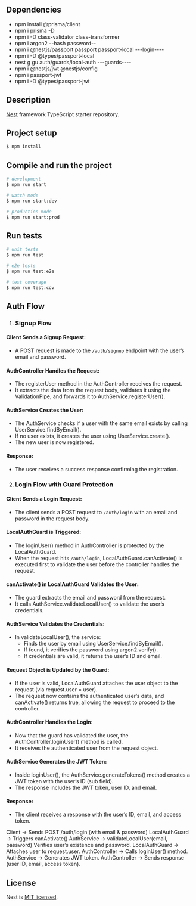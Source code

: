 ## Dependencies

- npm install @prisma/client
- npm i prisma -D
- npm i -D class-validator class-transformer
- npm i argon2 --hash password--
- npm i @nestjs/passport passport passport-local ---login----
- npm i -D @types/passport-local
- nest g gu auth/guards/local-auth ---guards----
- npm i @nestjs/jwt @nestjs/config
- npm i passport-jwt
- npm i -D @types/passport-jwt

## Description

[Nest](https://github.com/nestjs/nest) framework TypeScript starter repository.

## Project setup

```bash
$ npm install
```

## Compile and run the project

```bash
# development
$ npm run start

# watch mode
$ npm run start:dev

# production mode
$ npm run start:prod
```

## Run tests

```bash
# unit tests
$ npm run test

# e2e tests
$ npm run test:e2e

# test coverage
$ npm run test:cov
```

## Auth Flow

1. ### Signup Flow

#### Client Sends a Signup Request:

- A POST request is made to the `/auth/signup` endpoint with the user’s email and password.

#### AuthController Handles the Request:

- The registerUser method in the AuthController receives the request.
- It extracts the data from the request body, validates it using the ValidationPipe, and forwards it to AuthService.registerUser().

#### AuthService Creates the User:

- The AuthService checks if a user with the same email exists by calling UserService.findByEmail().
- If no user exists, it creates the user using UserService.create().
- The new user is now registered.

#### Response:

- The user receives a success response confirming the registration.

2. ### Login Flow with Guard Protection

#### Client Sends a Login Request:

- The client sends a POST request to `/auth/login` with an email and password in the request body.

#### LocalAuthGuard is Triggered:

- The loginUser() method in AuthController is protected by the LocalAuthGuard.
- When the request hits `/auth/login`, LocalAuthGuard.canActivate() is executed first to validate the user before the controller handles the request.

#### canActivate() in LocalAuthGuard Validates the User:

- The guard extracts the email and password from the request.
- It calls AuthService.validateLocalUser() to validate the user’s credentials.

#### AuthService Validates the Credentials:

- In validateLocalUser(), the service:
  - Finds the user by email using UserService.findByEmail().
  - If found, it verifies the password using argon2.verify().
  - If credentials are valid, it returns the user’s ID and email.

#### Request Object is Updated by the Guard:

- If the user is valid, LocalAuthGuard attaches the user object to the request (via request.user = user).
- The request now contains the authenticated user’s data, and canActivate() returns true, allowing the request to proceed to the controller.

#### AuthController Handles the Login:

- Now that the guard has validated the user, the AuthController.loginUser() method is called.
- It receives the authenticated user from the request object.

#### AuthService Generates the JWT Token:

- Inside loginUser(), the AuthService.generateTokens() method creates a JWT token with the user’s ID (sub field).
- The response includes the JWT token, user ID, and email.

#### Response:

- The client receives a response with the user’s ID, email, and access token.

Client → Sends POST /auth/login (with email & password)
LocalAuthGuard → Triggers canActivate()
AuthService → validateLocalUser(email, password)
Verifies user’s existence and password.
LocalAuthGuard → Attaches user to request.user.
AuthController → Calls loginUser() method.
AuthService → Generates JWT token.
AuthController → Sends response (user ID, email, access token).

## License

Nest is [MIT licensed](https://github.com/nestjs/nest/blob/master/LICENSE).
